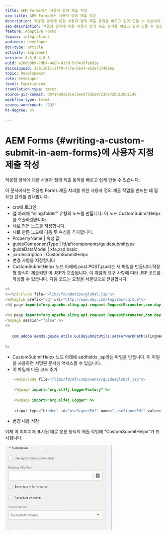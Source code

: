 ```yaml
---
title: AEM Forms에서 사용자 정의 제출 작성
seo-title: AEM Forms에서 사용자 정의 제출 작성
description: 적응형 양식에 대한 사용자 정의 제출 동작을 빠르고 쉽게 만들 수 있습니다.
seo-description: 적응형 양식에 대한 사용자 정의 제출 동작을 빠르고 쉽게 만들 수 있습니다.
feature: Adaptive Forms
topics: integrations
audience: developer
doc-type: article
activity: implement
version: 6.3,6.4,6.5
uuid: a26db0b9-7db4-4e80-813d-5c0438fabd1e
discoiquuid: 28611011-2ff9-477e-b654-e62e7374096a
topic: Development
role: Developer
level: Experienced
translation-type: tm+mt
source-git-commit: d9714b9a291ec3ee5f3dba9723de72bb120d2149
workflow-type: tm+mt
source-wordcount: '232'
ht-degree: 3%

---
```



# AEM Forms {#writing-a-custom-submit-in-aem-forms}에 사용자 지정 제출 작성

적응형 양식에 대한 사용자 정의 제출 동작을 빠르고 쉽게 만들 수 있습니다.

이 문서에서는 적응형 Forms 제출 처리를 위한 사용자 정의 제출 작업을 만드는 데 필요한 단계를 안내합니다.

* crx에 로그인
* 앱 아래에 &quot;sling:folder&quot; 유형의 노드를 만듭니다. 이 노드 CustomSubmitHelpx를 호출하겠습니다.
* 새로 만든 노드를 저장합니다.
* 새로 만든 노드에 다음 두 속성을 추가합니다.
* PropertyName       | 속성 값
* guideComponentType | fd/af/components/guidesubmittype
* guideDataModel     | xfa,xsd,basic
* jcr:description   | CustomSubmitHelpx
* 변경 사항을 저장합니다
* CustomSubmitHelpx 노드 아래에 post.POST.jsp라는 새 파일을 만듭니다.적응형 양식이 제출되면 이 JSP가 호출됩니다. 이 파일의 요구 사항에 따라 JSP 코드를 작성할 수 있습니다. 다음 코드는 요청을 서블릿으로 전달합니다.

```java
<%
%><%@include file="/libs/foundation/global.jsp"%>
<%@taglib prefix="cq" uri="http://www.day.com/taglibs/cq/1.0"%>
<%@ page import="org.apache.sling.api.request.RequestParameter,com.day.cq.wcm.api.WCMMode,com.adobe.forms.common.submitutils.CustomParameterRequest,com.adobe.aemds.guide.submitutils.*" %>

<%@ page import="org.apache.sling.api.request.RequestParameter,com.day.cq.wcm.api.WCMMode" %>
<%@page session="false" %>
<%

   com.adobe.aemds.guide.utils.GuideSubmitUtils.setForwardPath(slingRequest,"/bin/storeafsubmission",null,null);

%>
```

* CustomSubmitHelpx 노드 아래에 addfields .jsp라는 파일을 만듭니다. 이 파일을 사용하면 서명된 문서에 액세스할 수 있습니다.
* 이 파일에 다음 코드 추가

```java
    <%@include file="/libs/fd/af/components/guidesglobal.jsp"%>

    <%@page import="org.slf4j.LoggerFactory" %>

    <%@page import="org.slf4j.Logger" %>

    <input type="hidden" id="useSignedPdf" name="_useSignedPdf" value=""/>;
```

* 변경 내용 저장

이제 이 이미지에 표시된 대로 응용 양식의 제출 작업에 &quot;CustomSubmitHelpx&quot;가 표시됩니다.

![사용자 지정 제출을 사용한 적응형 양식](assets/capture-2.gif)

